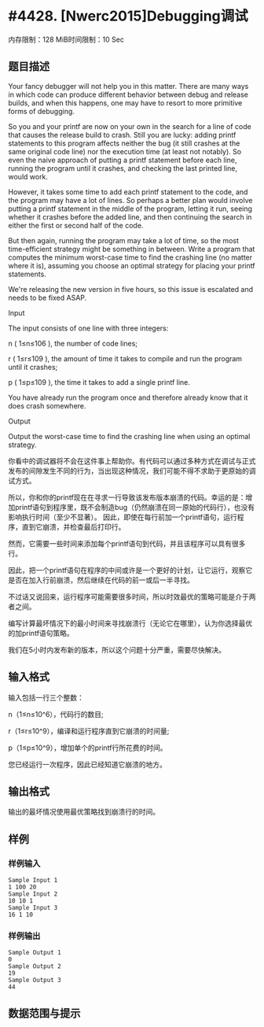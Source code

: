 # #4428. [Nwerc2015]Debugging调试

内存限制：128 MiB时间限制：10 Sec

## 题目描述

Your fancy debugger will not help you in this matter. There are many ways in which code can produce different behavior between debug and release builds, and when this happens, one may have to resort to more primitive forms of debugging.

So you and your printf are now on your own in the search for a line of code that causes the release build to crash. Still you are lucky: adding printf statements to this program affects neither the bug (it still crashes at the same original code line) nor the execution time (at least not notably). So even the naive approach of putting a printf statement before each line, running the program until it crashes, and checking the last printed line, would work.

However, it takes some time to add each printf statement to the code, and the program may have a lot of lines. So perhaps a better plan would involve putting a printf statement in the middle of the program, letting it run, seeing whether it crashes before the added line, and then continuing the search in either the first or second half of the code.

But then again, running the program may take a lot of time, so the most time-efficient strategy might be something in between. Write a program that computes the minimum worst-case time to find the crashing line (no matter where it is), assuming you choose an optimal strategy for placing your printf statements.

We're releasing the new version in five hours, so this issue is escalated and needs to be fixed ASAP.

Input

The input consists of one line with three integers:

n ( 1&le;n&le;106 ), the number of code lines;

r ( 1&le;r&le;109 ), the amount of time it takes to compile and run the program until it crashes;

p ( 1&le;p&le;109 ), the time it takes to add a single printf line.

You have already run the program once and therefore already know that it does crash somewhere.

Output

Output the worst-case time to find the crashing line when using an optimal strategy.

你看中的调试器将不会在这件事上帮助你。有代码可以通过多种方式在调试与正式发布的间隙发生不同的行为，当出现这种情况，我们可能不得不求助于更原始的调试方式。

所以，你和你的printf现在在寻求一行导致该发布版本崩溃的代码。幸运的是：增加printf语句到程序里，既不会制造bug（仍然崩溃在同一原始的代码行），也没有影响执行时间（至少不显著）。 因此，即使在每行前加一个printf语句，运行程序，直到它崩溃，并检查最后打印行。

然而，它需要一些时间来添加每个printf语句到代码，并且该程序可以具有很多行。

因此，把一个printf语句在程序的中间或许是一个更好的计划，让它运行，观察它是否在加入行前崩溃，然后继续在代码的前一或后一半寻找。

不过话又说回来，运行程序可能需要很多时间，所以时效最优的策略可能是介于两者之间。

编写计算最坏情况下的最小时间来寻找崩溃行（无论它在哪里），认为你选择最优的加printf语句策略。

我们在5小时内发布新的版本，所以这个问题十分严重，需要尽快解决。

## 输入格式

输入包括一行三个整数：

n（1&le;n&le;10^6），代码行的数目;

r（1&le;r&le;10^9），编译和运行程序直到它崩溃的时间量;

p（1&le;p&le;10^9），增加单个的printf行所花费的时间。

您已经运行一次程序，因此已经知道它崩溃的地方。

## 输出格式

输出的最坏情况使用最优策略找到崩溃行的时间。

## 样例

### 样例输入

    
    Sample Input 1	
    1 100 20 
    Sample Input 2	
    10 10 1 
    Sample Input 3	
    16 1 10
    

### 样例输出

    
    Sample Output 1
    0
    Sample Output 2
    19
    Sample Output 3
    44
    
    

## 数据范围与提示
